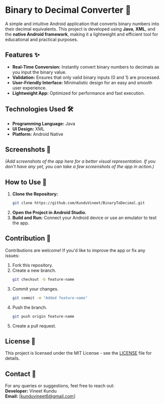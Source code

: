 
# Binary to Decimal Converter 📱

A simple and intuitive Android application that converts binary numbers into their decimal equivalents. This project is developed using **Java**, **XML**, and the **native Android framework**, making it a lightweight and efficient tool for educational and practical purposes.

## Features ✨
- **Real-Time Conversion:** Instantly convert binary numbers to decimals as you input the binary value.
- **Validation:** Ensures that only valid binary inputs (0 and 1) are processed.
- **User-Friendly Interface:** Minimalistic design for an easy and smooth user experience.
- **Lightweight App:** Optimized for performance and fast execution.

## Technologies Used 🛠️
- **Programming Language:** Java  
- **UI Design:** XML  
- **Platform:** Android Native  

## Screenshots 📸
*(Add screenshots of the app here for a better visual representation. If you don’t have any yet, you can take a few screenshots of the app in action.)*

## How to Use 📖
1. **Clone the Repository:**  
   ```bash
   git clone https://github.com/KunduVineet/BinaryToDecimal.git
   ```
2. **Open the Project in Android Studio.**
3. **Build and Run:** Connect your Android device or use an emulator to test the app.

## Contribution 🤝
Contributions are welcome! If you'd like to improve the app or fix any issues:
1. Fork this repository.
2. Create a new branch.  
   ```bash
   git checkout -b feature-name
   ```
3. Commit your changes.  
   ```bash
   git commit -m "Added feature-name"
   ```
4. Push the branch.  
   ```bash
   git push origin feature-name
   ```
5. Create a pull request.

## License 📄
This project is licensed under the MIT License - see the [LICENSE](LICENSE) file for details.

## Contact 📧
For any queries or suggestions, feel free to reach out:  
**Developer:** Vineet Kundu  
**Email:** [kunduvineet6@gmail.com]  
